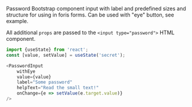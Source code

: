 Password Bootstrap component input with label and predefined sizes and structure for using in foris forms.
Can be used with "eye" button, see example.

All additional `props` are passed to the `<input type="password">` HTML component.

```js
import {useState} from 'react';
const [value, setValue] = useState('secret');

<PasswordInput
    withEye
    value={value}
    label="Some password" 
    helpText="Read the small text!"
    onChange={e => setValue(e.target.value)}
/>
```
